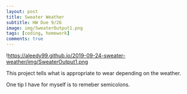 ```yaml
---
layout: post
title: Sweater Weather
subtitle: HW Due 9/26
image: img/SweaterOutput1.png
tags: [coding, homework]
comments: true
---
```


!https://aleedy99.github.io/2019-09-24-sweater-weather/img/SweaterOutput1.png

This project tells what is appropriate to wear depending on the weather. 

One tip I have for myself is to remeber semicolons.
